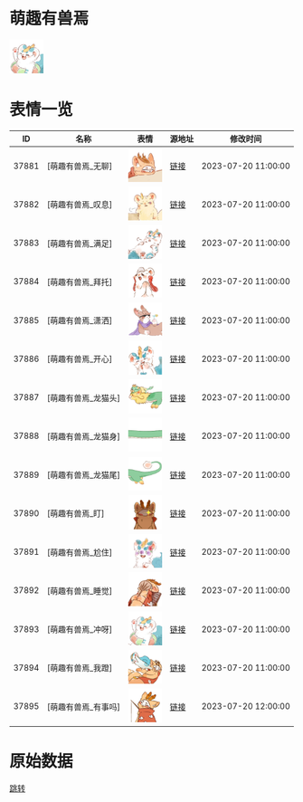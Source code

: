 # 萌趣有兽焉

<img src="./cover.png" height="60" alt="cover" />

# 表情一览

|ID|名称|表情|源地址|修改时间|
|----|----|----|----|----|
|37881|[萌趣有兽焉_无聊]|<img src="./pic/037881_%5B萌趣有兽焉_无聊%5D.png" height="60" alt="无聊"/>|[链接](https://i0.hdslb.com/bfs/garb/e18c684917f5acc45c3f7dc343589892f0d88f14.png)|2023-07-20 11:00:00|
|37882|[萌趣有兽焉_叹息]|<img src="./pic/037882_%5B萌趣有兽焉_叹息%5D.png" height="60" alt="叹息"/>|[链接](https://i0.hdslb.com/bfs/garb/aead5b2367643c6726047c13b0b67705ddadeb9d.png)|2023-07-20 11:00:00|
|37883|[萌趣有兽焉_满足]|<img src="./pic/037883_%5B萌趣有兽焉_满足%5D.png" height="60" alt="满足"/>|[链接](https://i0.hdslb.com/bfs/garb/ee7dc54ff809548782c9be42bb1df428d08095d8.png)|2023-07-20 11:00:00|
|37884|[萌趣有兽焉_拜托]|<img src="./pic/037884_%5B萌趣有兽焉_拜托%5D.png" height="60" alt="拜托"/>|[链接](https://i0.hdslb.com/bfs/garb/4fb903cf05b39062a95e9ae97176a96649e108b2.png)|2023-07-20 11:00:00|
|37885|[萌趣有兽焉_潇洒]|<img src="./pic/037885_%5B萌趣有兽焉_潇洒%5D.png" height="60" alt="潇洒"/>|[链接](https://i0.hdslb.com/bfs/garb/102c5ed33cf82678a49c2e2d02b3ff2ae064433e.png)|2023-07-20 11:00:00|
|37886|[萌趣有兽焉_开心]|<img src="./pic/037886_%5B萌趣有兽焉_开心%5D.png" height="60" alt="开心"/>|[链接](https://i0.hdslb.com/bfs/garb/eab31b16150da7c8d07e5a72f69307560def7ca2.png)|2023-07-20 11:00:00|
|37887|[萌趣有兽焉_龙猫头]|<img src="./pic/037887_%5B萌趣有兽焉_龙猫头%5D.png" height="60" alt="龙猫头"/>|[链接](https://i0.hdslb.com/bfs/garb/8341166e9cc181e0c197145814dd36ae83e3aca2.png)|2023-07-20 11:00:00|
|37888|[萌趣有兽焉_龙猫身]|<img src="./pic/037888_%5B萌趣有兽焉_龙猫身%5D.png" height="60" alt="龙猫身"/>|[链接](https://i0.hdslb.com/bfs/garb/dd366ce2a1f0009095ae6f3fe7345544818f69c1.png)|2023-07-20 11:00:00|
|37889|[萌趣有兽焉_龙猫尾]|<img src="./pic/037889_%5B萌趣有兽焉_龙猫尾%5D.png" height="60" alt="龙猫尾"/>|[链接](https://i0.hdslb.com/bfs/garb/b5731c4482131fbffb4ce80d2b77346b863d08f9.png)|2023-07-20 11:00:00|
|37890|[萌趣有兽焉_盯]|<img src="./pic/037890_%5B萌趣有兽焉_盯%5D.png" height="60" alt="盯"/>|[链接](https://i0.hdslb.com/bfs/garb/47a651bf8c9d0b37b6cf23c28e5c25e96494ba31.png)|2023-07-20 11:00:00|
|37891|[萌趣有兽焉_尬住]|<img src="./pic/037891_%5B萌趣有兽焉_尬住%5D.png" height="60" alt="尬住"/>|[链接](https://i0.hdslb.com/bfs/garb/73a220b1d56ceefad395baca2f8988a679025fc4.png)|2023-07-20 11:00:00|
|37892|[萌趣有兽焉_睡觉]|<img src="./pic/037892_%5B萌趣有兽焉_睡觉%5D.png" height="60" alt="睡觉"/>|[链接](https://i0.hdslb.com/bfs/garb/5828aadcd94dd95a164cdb4a0f6b081cf8ce22fb.png)|2023-07-20 11:00:00|
|37893|[萌趣有兽焉_冲呀]|<img src="./pic/037893_%5B萌趣有兽焉_冲呀%5D.png" height="60" alt="冲呀"/>|[链接](https://i0.hdslb.com/bfs/garb/769397ff02c08bcc98d83afa01d6c249b1e45aeb.png)|2023-07-20 11:00:00|
|37894|[萌趣有兽焉_我蹬]|<img src="./pic/037894_%5B萌趣有兽焉_我蹬%5D.png" height="60" alt="我蹬"/>|[链接](https://i0.hdslb.com/bfs/garb/9c684b48b0857898a524b0dda5935ac32736af4e.png)|2023-07-20 11:00:00|
|37895|[萌趣有兽焉_有事吗]|<img src="./pic/037895_%5B萌趣有兽焉_有事吗%5D.png" height="60" alt="有事吗"/>|[链接](https://i0.hdslb.com/bfs/garb/f08194c431216454ef3da129a7cd10ed1d28eac3.png)|2023-07-20 12:00:00|

# 原始数据

[跳转](./raw.json)

